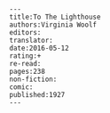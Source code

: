
    ---
    title:To The Lighthouse
    authors:Virginia Woolf
    editors:
    translator:
    date:2016-05-12
    rating:+
    re-read:
    pages:238
    non-fiction:
    comic:
    published:1927
    ---

    